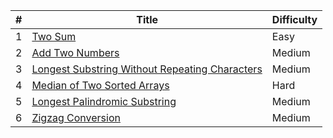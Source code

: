 | #   | Title                                                                                                                                                              | Difficulty |
| --- | ------------------------------------------------------------------------------------------------------------------------------------------------------------------ | ---------- |
| 1   | [Two Sum](https://github.com/phakhawatchu/leetcode/blob/main/python/0001_Two_Sum.py)                                                                               | Easy       |
| 2   | [Add Two Numbers](https://github.com/phakhawatchu/leetcode/blob/main/python/0002_Add_Two_Numbers.py)                                                               | Medium     |
| 3   | [Longest Substring Without Repeating Characters](https://github.com/phakhawatchu/leetcode/blob/main/python/0003_Longest_Substring_Without_Repeating_Characters.py) | Medium     |
| 4   | [Median of Two Sorted Arrays](https://github.com/phakhawatchu/leetcode/blob/main/python/0004_Median_of_Two_Sorted_Arrays.py)                                       | Hard       |
| 5   | [Longest Palindromic Substring](https://github.com/phakhawatchu/leetcode/blob/main/python/0005_Longest_Palindromic_Substring.py)                                   | Medium     |
| 6   | [Zigzag Conversion](https://github.com/phakhawatchu/leetcode/blob/main/python/0006_Zigzag_Conversion.py)                                                           | Medium     |
